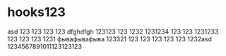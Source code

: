 # hooks123
 asd
123
123
123
123
dfghdfgh
123123
123
1232
1231234
123
123
1231233
123
123
123
1231
фывафывафыва
123321
123
123
123
123
123
1232asd
1234567891011123123123
